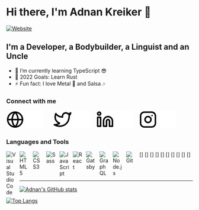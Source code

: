 
# Hi there, I'm Adnan Kreiker 👋

[![Website](https://img.shields.io/website?label=codeSTACKr.com&style=for-the-badge&url=https%3A%2F%2Fcodestackr.com)](https://adnan-kreiker.netlify.app/)

## I'm a Developer, a Bodybuilder, a Linguist and an Uncle

- 🌱 I’m currently learning TypeScript 😎
- 🥅 2022 Goals: Learn Rust
- ⚡ Fun fact: I love Metal 🤘 and Salsa 🎶

### Connect with me

[![website](./img/globe-light.svg)](https://adnan-kreiker.netlify.app/#gh-light-mode-only)
[![website](./img/globe-dark.svg)](https://adnan-kreiker.netlify.app/#gh-dark-mode-only)
&nbsp;&nbsp;
&nbsp;&nbsp;
[![website](./img/twitter-light.svg)](https://twitter.com/AdnanKreiker#gh-light-mode-only)
[![website](./img/twitter-dark.svg)](https://twitter.com/AdnanKreiker#gh-dark-mode-only)
&nbsp;&nbsp;
[![website](./img/linkedin-light.svg)](https://linkedin.com/in/adnan-kreiker#gh-light-mode-only)
[![website](./img/linkedin-dark.svg)](https://linkedin.com/in/adnan-kreiker#gh-dark-mode-only)
&nbsp;&nbsp;
[![website](./img/instagram-light.svg)](https://instagram.com/adnan.kreiker#gh-light-mode-only)
[![website](./img/instagram-dark.svg)](https://instagram.com/adnan.kreiker#gh-dark-mode-only)

### Languages and Tools

[<img align="left" alt="Visual Studio Code" width="26px" src="https://cdn.jsdelivr.net/gh/devicons/devicon/icons/vscode/vscode-original.svg" style="padding-right:10px;" />]
[<img align="left" alt="HTML5" width="26px" src="https://cdn.jsdelivr.net/gh/devicons/devicon/icons/html5/html5-original.svg" style="padding-right:10px;" />]
[<img align="left" alt="CSS3" width="26px" src="https://cdn.jsdelivr.net/gh/devicons/devicon/icons/css3/css3-original.svg" style="padding-right:10px;" />]
[<img align="left" alt="Sass" width="26px" src="https://cdn.jsdelivr.net/gh/devicons/devicon/icons/sass/sass-original.svg" style="padding-right:10px;" />]
[<img align="left" alt="JavaScript" width="26px" src="https://cdn.jsdelivr.net/gh/devicons/devicon/icons/javascript/javascript-original.svg" style="padding-right:10px;" />]
[<img align="left" alt="React" width="26px" src="https://cdn.jsdelivr.net/gh/devicons/devicon/icons/react/react-original.svg" style="padding-right:10px;" />]
[<img align="left" alt="Gatsby" width="26px" src="https://cdn.jsdelivr.net/gh/devicons/devicon/icons/gatsby/gatsby-original.svg" style="padding-right:10px;" />]
[<img align="left" alt="GraphQL" width="26px" src="https://cdn.jsdelivr.net/gh/devicons/devicon/icons/graphql/graphql-plain.svg" style="padding-right:10px;" />]
[<img align="left" alt="Node.js" width="26px" src="https://cdn.jsdelivr.net/gh/devicons/devicon/icons/nodejs/nodejs-original.svg" style="padding-right:10px;" />]
[<img align="left" alt="Git" width="26px" src="https://cdn.jsdelivr.net/gh/devicons/devicon/icons/git/git-original.svg" style="padding-right:10px;" />]

<br />
<br />

---
[![Adnan's GitHub stats](https://github-readme-stats.vercel.app/api?username=Adnan-Kreiker)](https://github.com/Adnan-Kreiker/github-readme-stats)

[![Top Langs](https://github-readme-stats.vercel.app/api/top-langs/?username=Adnan-Kreiker)](https://github.com/Adnan-Kreiker/github-readme-stats)
